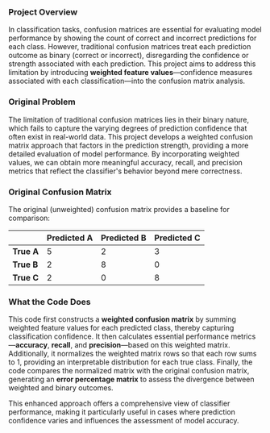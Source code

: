 ### Project Overview

In classification tasks, confusion matrices are essential for evaluating model performance by showing the count of correct and incorrect predictions for each class. However, traditional confusion matrices treat each prediction outcome as binary (correct or incorrect), disregarding the confidence or strength associated with each prediction. This project aims to address this limitation by introducing **weighted feature values**—confidence measures associated with each classification—into the confusion matrix analysis. 

### Original Problem

The limitation of traditional confusion matrices lies in their binary nature, which fails to capture the varying degrees of prediction confidence that often exist in real-world data. This project develops a weighted confusion matrix approach that factors in the prediction strength, providing a more detailed evaluation of model performance. By incorporating weighted values, we can obtain more meaningful accuracy, recall, and precision metrics that reflect the classifier's behavior beyond mere correctness.

### Original Confusion Matrix

The original (unweighted) confusion matrix provides a baseline for comparison:

|            | Predicted A | Predicted B | Predicted C |
|------------|-------------|-------------|-------------|
| **True A** | 5           | 2           | 3           |
| **True B** | 2           | 8           | 0           |
| **True C** | 2           | 0           | 8           |

### What the Code Does

This code first constructs a **weighted confusion matrix** by summing weighted feature values for each predicted class, thereby capturing classification confidence. It then calculates essential performance metrics—**accuracy**, **recall**, and **precision**—based on this weighted matrix. Additionally, it normalizes the weighted matrix rows so that each row sums to 1, providing an interpretable distribution for each true class. Finally, the code compares the normalized matrix with the original confusion matrix, generating an **error percentage matrix** to assess the divergence between weighted and binary outcomes. 

This enhanced approach offers a comprehensive view of classifier performance, making it particularly useful in cases where prediction confidence varies and influences the assessment of model accuracy.
